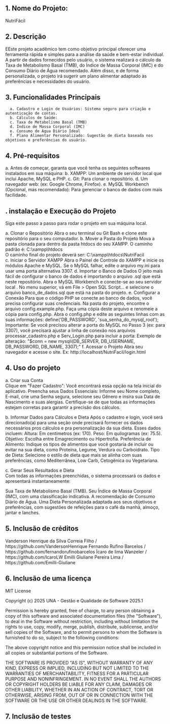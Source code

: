 <h2>1. Nome do Projeto:</h2>
   NutriFácil
   
<h2>2. Descrição</h2>

EEste projeto acadêmico tem como objetivo principal oferecer uma ferramenta rápida e simples para a análise da saúde e bem-estar individual. A partir de dados fornecidos pelo usuário, o sistema realizará o cálculo da Taxa de Metabolismo Basal (TMB), do Índice de Massa Corporal (IMC) e do Consumo Diário de Água recomendado. Além disso, e de forma personalizada, o projeto irá sugerir um plano alimentar adaptado às preferências e necessidades do usuário.

  <h2>3. Funcionalidades Principais</h2>

      a. Cadastro e Login de Usuários: Sistema seguro para criação e autenticação de contas.
      b. Cálculos de Saúde:
      c. Taxa de Metabolismo Basal (TMB)
      d. Índice de Massa Corporal (IMC)
      e. Consumo de Água Diário Ideal
      f. Plano Alimentar Personalizado: Sugestão de dieta baseada nos objetivos e preferências do usuário.
      
  <h2>4. Pré-requisitos</h2>

   a. Antes de começar, garanta que você tenha os seguintes softwares instalados em sua máquina:
   b. XAMPP: Um ambiente de servidor local que inclui Apache, MySQL e PHP.
   c. Git: Para clonar o repositório.
   d. Um navegador web: (ex: Google Chrome, Firefox).
   e. MySQL Workbench (Opcional, mas recomendado): Para gerenciar o banco de dados com mais facilidade.

<h2>. instalação e Execução do Projeto</h2>
Siga este passo a passo para rodar o projeto em sua máquina local.

   a. Clonar o Repositório
      Abra o seu terminal ou Git Bash e clone este repositório para o seu computador.
   b. Mover a Pasta do Projeto
      Mova a pasta clonada  para dentro da pasta htdocs do seu XAMPP. O caminho padrão é:
   C:\xampp\htdocs\
      O caminho final do projeto deverá ser: C:\xampp\htdocs\NutriFacil\
   c. Iniciar o Servidor XAMPP
      Abra o Painel de Controle do XAMPP e inicie os módulos Apache e MySQL.
      Se o MySQL falhar, edite o arquivo my.ini para usar uma porta alternativa 3307.
   d. Importar o Banco de Dados
      O jeito mais fácil de configurar o banco de dados é importando o arquivo .sql que está neste repositório.
      Abra o MySQL Workbench e conecte-se ao seu servidor local .
      No menu superior, vá em File > Open SQL Script... e selecione o arquivo banco_de_dados.sql que está na pasta do projeto.
   e. Configurar a Conexão
      Para que o código PHP se conecte ao banco de dados, você precisa configurar suas credenciais.
      Na pasta do projeto, encontre o arquivo config.example.php.
      Faça uma cópia deste arquivo e renomeie a cópia para config.php.
      Abra o config.php e edite as seguintes linhas com as suas informações:
      define('DB_PASSWORD', 'sua_senha_do_mysql_root'); 
      Importante: Se você precisou alterar a porta do MySQL no Passo 3 (ex: para 3307), você precisará ajustar a linha de conexão nos arquivos processar_cadastro.php e Serv_Login.php para incluir a porta:
      Exemplo de alteração: "$conn = new mysqli(DB_SERVER, DB_USERNAME, DB_PASSWORD, DB_NAME, 3307);"
   f. Acessar o Projeto
      Abra seu navegador e acesse o site.
      Ex: http://localhost/NutriFacil/login.html


   
<h2>4. Uso do projeto</h2>

   a. Criar sua Conta<br>
   Clique em "Fazer Cadastro": Você encontrará essa opção na tela inicial do aplicativo.
   Preencha seus Dados Essenciais: Informe seu Nome completo, E-mail, crie uma Senha segura, selecione seu Gênero e insira sua Data de Nascimento e suas alergias. Certifique-se de que todas as informações estejam corretas para garantir a precisão dos cálculos.

   b. Informar Dados para Cálculos e Dieta
   Após o cadastro e login, você será direcionado(a) para uma seção onde precisará fornecer os dados necessários pros cálculos e pra personalização da sua dieta. Esses dados incluem:
   Altura: Em centímetros (ex: 170).
   Peso: Em quilogramas (ex: 75.5).
   Objetivo: Escolha entre Emagrecimento ou Hipertrofia.
   Preferência de Alimento: Indique os tipos de alimentos que você gostaria de incluir ou evitar na sua dieta, como Proteína, Legume, Verdura ou Carboidrato.
   Tipo de Dieta: Selecione o estilo de dieta que mais se alinha com suas preferências, como Mediterrânea, Low Carb, Cetogênica ou Vegetariana.
   
   c. Gerar Seus Resultados e Dieta<br>
   Com todas as informações preenchidas, o sistema processará os dados e apresentará instantaneamente:<br>
   
   Sua Taxa de Metabolismo Basal (TMB).
   Seu Índice de Massa Corporal (IMC), com uma classificação indicativa.
   A recomendação de Consumo Diário de Água.
   Uma Dieta Personalizada adaptada aos seus objetivos e preferências, com sugestões de refeições para o café da manhã, almoço, jantar e lanches.

<h2>5. Inclusão de créditos</h2>
Vanderson Henrique da Silva Correia Filho / https://github.com/VandersonHenrique
Fernando Rufino Barcelos / https://github.com/fernandorufinobarcelos
Ícaro de lima Wanzeler / https://github.com/IcaroLW
Emilli Giuliane Pereira Lima / https://github.com/Emilli-Giuliane

<h2>6. Inclusão de uma licença</h2>
MIT License<br>

Copyright (c) 2025 UNA - Gestão e Qualidade de Software 2025.1<br>

Permission is hereby granted, free of charge, to any person obtaining a copy
of this software and associated documentation files (the "Software"), to deal
in the Software without restriction, including without limitation the rights
to use, copy, modify, merge, publish, distribute, sublicense, and/or sell
copies of the Software, and to permit persons to whom the Software is
furnished to do so, subject to the following conditions:<br>

The above copyright notice and this permission notice shall be included in all
copies or substantial portions of the Software.<br>

THE SOFTWARE IS PROVIDED "AS IS", WITHOUT WARRANTY OF ANY KIND, EXPRESS OR
IMPLIED, INCLUDING BUT NOT LIMITED TO THE WARRANTIES OF MERCHANTABILITY,
FITNESS FOR A PARTICULAR PURPOSE AND NONINFRINGEMENT. IN NO EVENT SHALL THE
AUTHORS OR COPYRIGHT HOLDERS BE LIABLE FOR ANY CLAIM, DAMAGES OR OTHER
LIABILITY, WHETHER IN AN ACTION OF CONTRACT, TORT OR OTHERWISE, ARISING FROM,
OUT OF OR IN CONNECTION WITH THE SOFTWARE OR THE USE OR OTHER DEALINGS IN THE
SOFTWARE.

<h2>7. Inclusão de testes</h2>
